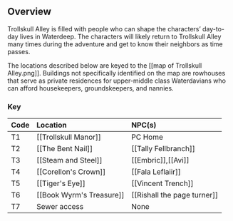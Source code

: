 ## Overview

Trollskull Alley is filled with people who can shape the characters’ day-to-day lives in Waterdeep. The characters will likely return to Trollskull Alley many times during the adventure and get to know their neighbors as time passes.

The locations described below are keyed to the [[map of Trollskull Alley.png]]. Buildings not specifically identified on the map are rowhouses that serve as private residences for upper-middle class Waterdavians who can afford housekeepers, groundskeepers, and nannies.

### Key

| Code | Location                 | NPC(s)                      |
| :--- | :---                     | :---                        |
| T1   | [[Trollskull Manor]]     | PC Home                    |
| T2   | [[The Bent Nail]]        | [[Tally Fellbranch]]        |
| T3   | [[Steam and Steel]]      | [[Embric]],[[Avi]]          |
| T4   | [[Corellon's Crown]]     | [[Fala Leflaiir]]           |
| T5   | [[Tiger's Eye]]          | [[Vincent Trench]]          |
| T6   | [[Book Wyrm's Treasure]] | [[Rishall the page turner]] |
| T7   | Sewer access             | None                        |
